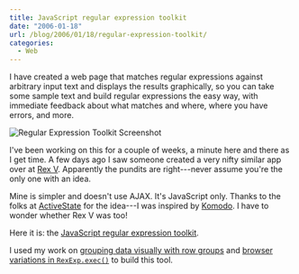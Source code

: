 ```yaml
---
title: JavaScript regular expression toolkit
date: "2006-01-18"
url: /blog/2006/01/18/regular-expression-toolkit/
categories:
  - Web
---
```

I have created a web page that matches regular expressions against arbitrary input text and displays the results graphically, so you can take some sample text and build regular expressions the easy way, with immediate feedback about what matches and where, where you have errors, and more.

![Regular Expression Toolkit Screenshot](/media/2006/01/rx-toolkit.png)

I've been working on this for a couple of weeks, a minute here and there as I get time. A few days ago I saw someone created a very nifty similar app over at [Rex V](http://www.rexv.org/). Apparently the pundits are right---never assume you're the only one with an idea.

Mine is simpler and doesn't use AJAX. It's JavaScript only. Thanks to the folks at [ActiveState](http://www.activestate.com/) for the idea---I was inspired by [Komodo](http://www.activestate.com/Products/Komodo/). I have to wonder whether Rex V was too!

Here it is: the [JavaScript regular expression toolkit](/rx-toolkit/).

I used my work on [grouping data visually with row groups](/blog/2006/01/10/grouping-data-visually-with-row-groups/) and [browser variations in `RexExp.exec()`](/blog/2006/01/14/browser-variations-in-regexpexec/) to build this tool.


